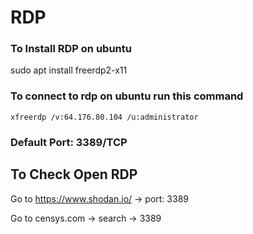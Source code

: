 # RDP
### To Install RDP on ubuntu
sudo apt install freerdp2-x11

### To connect to rdp on ubuntu run this command
```
xfreerdp /v:64.176.80.104 /u:administrator
```

### Default Port: 3389/TCP


## To Check Open RDP

Go to https://www.shodan.io/ -> port: 3389

Go to censys.com -> search -> 3389



